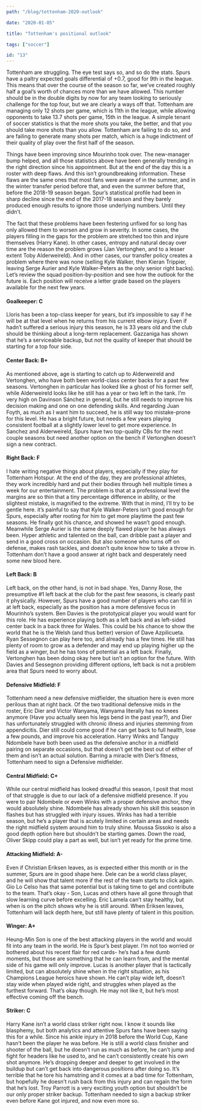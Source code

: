 ```yaml
---
path: "/blog/tottenham-2020-outlook"

date: "2020-01-05"

title: "Tottenham's positional outlook"

tags: ["soccer"]

id: "13"
---
```


Tottenham are struggling. The eye test says so, and so do the stats. Spurs have a paltry expected goals differential of +0.7, good for 9th in the league. This means that over the course of the season so far, we’ve created roughly half a goal’s worth of chances more than we have allowed. This number should be in the double digits by now for any team looking to seriously challenge for the top four, but we are clearly a ways off that. Tottenham are managing only 12 shots per game, which is 11th in the league, while allowing opponents to take 13.7 shots per game, 15th in the league. A simple tenant of soccer statistics is that the more shots you take, the better, and that you should take more shots than you allow. Tottenham are failing to do so, and are failing to generate many shots per match, which is a huge indictment of their quality of play over the first half of the season.

Things have been improving since Mourinho took over. The new-manager bump helped, and all those statistics above have been generally trending in the right direction since his appointment. But at the end of the day this is a roster with deep flaws. And this isn’t groundbreaking information. These flaws are the same ones that most fans were aware of in the summer, and in the winter transfer period before that, and even the summer before that, before the 2018-19 season began. Spur’s statistical profile had been in sharp decline since the end of the 2017-18 season and they barely produced enough results to ignore those underlying numbers. Until they didn’t.

The fact that these problems have been festering unfixed for so long has only allowed them to worsen and grow in severity. In some cases, the players filling in the gaps for the problem are stretched too thin and injure themselves (Harry Kane). In other cases, entropy and natural decay over time are the reason the problem grows (Jan Vertonghen, and to a lesser extent Toby Alderweireld). And in other cases, our transfer policy creates a problem where there was none (selling Kyle Walker, then Kieran Trippier, leaving Serge Aurier and Kyle Walker-Peters as the only senior right backs). Let’s review the squad position-by-position and see how the outlook for the future is. Each position will receive a letter grade based on the players available for the next few years.

#### Goalkeeper: C

Lloris has been a top-class keeper for years, but it’s impossible to say if he will be at that level when he returns from his current elbow injury. Even if hadn’t suffered a serious injury this season, he is 33 years old and the club should be thinking about a long-term replacement. Gazzaniga has shown that he’s a serviceable backup, but not the quality of keeper that should be starting for a top four side.

#### Center Back: B+

As mentioned above, age is starting to catch up to Alderweireld and Vertonghen, who have both been world-class center backs for a past few seasons. Vertonghen in particular has looked like a ghost of his former self, while Alderweireld looks like he still has a year or two left in the tank. I’m very high on Davinson Sánchez in general, but he still needs to improve his decision making and one on one defending skills. And regarding Juan Foyth, as much as I want him to succeed, he is still way too mistake-prone for this level. He has a bright future, but needs a few years playing consistent football at a slightly lower level to get more experience. In Sanchez and Alderweireld, Spurs have two top-quality CBs for the next couple seasons but need another option on the bench if Vertonghen doesn’t sign a new contract.

#### Right Back: F

I hate writing negative things about players, especially if they play for Tottenham Hotspur. At the end of the day, they are professional athletes, they work incredibly hard and put their bodies through hell multiple times a week for our entertainment. The problem is that at a professional level the margins are so thin that a tiny percentage difference in ability, or the slightest mistake, is magnified to the extreme. With that in mind, I’ll try to be gentle here. it’s painful to say that Kyle Walker-Peters isn’t good enough for Spurs, especially after rooting for him to get more playtime the past few seasons. He finally got his chance, and showed he wasn’t good enough. Meanwhile Serge Aurier is the same deeply flawed player he has always been. Hyper athletic and talented on the ball, can dribble past a player and send in a good cross on occasion. But also someone who turns off on defense, makes rash tackles, and doesn’t quite know how to take a throw in. Tottenham don’t have a good answer at right back and desperately need some new blood here.

#### Left Back: B

Left back, on the other hand, is not in bad shape. Yes, Danny Rose, the presumptive #1 left back at the club for the past few seasons, is clearly past it physically. However, Spurs have a good number of players who can fill in at left back, especially as the position has a more defensive focus in Mourinho’s system. Ben Davies is the prototypical player you would want for this role. He has experience playing both as a left back and as left-sided center back in a back three for Wales. This could be his chance to show the world that he is the Welsh (and thus better) version of Dave Azpilicueta. Ryan Sessegnon can play here too, and already has a few times. He still has plenty of room to grow as a defender and may end up playing higher up the field as a winger, but he has tons of potential as a left back. Finally, Vertonghen has been doing okay here but isn’t an option for the future. With Davies and Sessegnon providing different options, left back is not a problem area that Spurs need to worry about.

#### Defensive Midfield: F

Tottenham need a new defensive midfielder, the situation here is even more perilous than at right back. Of the two traditional defensive mids in the roster, Eric Dier and Victor Wanyama, Wanyama literally has no knees anymore (Have you actually seen his legs bend in the past year?), and Dier has unfortunately struggled with chronic illness and injuries stemming from appendicitis. Dier still could come good if he can get back to full health, lose a few pounds, and improve his acceleration. Harry Winks and Tanguy Ndombele have both been used as the defensive anchor in a midfield pairing on separate occasions, but that doesn’t get the best out of either of them and isn’t an actual solution. Barring a miracle with Dier’s fitness, Tottenham need to sign a Defensive midfielder.

#### Central Midfield: C+

While our central midfield has looked dreadful this season, I posit that most of that struggle is due to our lack of a defensive midfield presence. If you were to pair Ndombele or even Winks with a proper defensive anchor, they would absolutely shine. Ndombele has already shown his skill this season in flashes but has struggled with injury issues. Winks has had a terrible season, but he’s a player that is acutely limited in certain areas and needs the right midfield system around him to truly shine. Moussa Sissoko is also a good depth option here but shouldn’t be starting games. Down the road, Oliver Skipp could play a part as well, but isn’t yet ready for the prime time.

#### Attacking Midfield: A-

Even if Christian Eriksen leaves, as is expected either this month or in the summer, Spurs are in good shape here. Dele can be a world class player, and he will show that talent more if the rest of the team starts to click again. Gio Lo Celso has that same potential but is taking time to gel and contribute to the team. That’s okay - Son, Lucas and others have all gone through that slow learning curve before excelling. Eric Lamela can’t stay healthy, but when is on the pitch shows why he is still around. When Eriksen leaves, Tottenham will lack depth here, but still have plenty of talent in this position.

#### Winger: A+

Heung-Min Son is one of the best attacking players in the world and would fit into any team in the world. He is Spur’s best player. I’m not too worried or bothered about his recent flair for red cards- he’s had a few dumb moments, but those are something that he can learn from, and the mental side of his game will only improve. Lucas is another player that is tactically limited, but can absolutely shine when in the right situation, as his Champions League heroics have shown. He can’t play wide left, doesn’t stay wide when played wide right, and struggles when played as the furthest forward. That’s okay though. He may not like it, but he’s most effective coming off the bench.

#### Striker: C

Harry Kane isn’t a world class striker right now. I know it sounds like blasphemy, but both analytics and attentive Spurs fans have been saying this for a while. Since his ankle injury in 2018 before the World Cup, Kane hasn’t been the player he was before. He is still a world class finisher and shooter of the ball, but he doesn’t run as much as before, he can’t jump and fight for headers like he used to, and he can’t consistently create his own shot anymore. He’s dropping deeper and deeper to get involved in the buildup but can’t get back into dangerous positions after doing so. It’s terrible that he tore his hamstring and it comes at a bad time for Tottenham, but hopefully he doesn’t rush back from this injury and can regain the form that he’s lost. Troy Parrott is a very exciting youth option but shouldn’t be our only proper striker backup. Tottenham needed to sign a backup striker even before Kane got injured, and now even more so.
